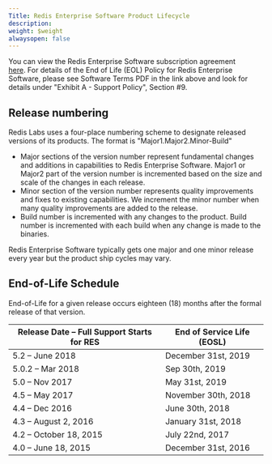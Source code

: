 ```yaml
---
Title: Redis Enterprise Software Product Lifecycle
description: 
weight: $weight
alwaysopen: false
---
```

You can view the Redis Enterprise Software subscription agreement
[here](https://redislabs.com/company/terms-of-use#software). For details of the End of Life
(EOL) Policy for Redis Enterprise Software, please see Software Terms
PDF in the link above and look for details under "Exhibit A - Support
Policy", Section #9.

## Release numbering

Redis Labs uses a four-place numbering scheme to designate released
versions of its products. The format is "Major1.Major2.Minor-Build"

- Major sections of the version number represent fundamental changes
    and additions in capabilities to Redis Enterprise Software. Major1
    or Major2 part of the version number is incremented based on the
    size and scale of the changes in each release.
- Minor section of the version number represents quality improvements
    and fixes to existing capabilities. We increment the minor number
    when many quality improvements are added to the release.
- Build number is incremented with any changes to the product. Build
    number is incremented with each build when any change is made to the
    binaries.

Redis Enterprise Software typically gets one major and one minor release
every year but the product ship cycles may vary.

## End-of-Life Schedule

End-of-Life for a given release occurs eighteen (18) months after the
formal release of that version.

|  Release Date – Full Support Starts for RES | End of Service Life (EOSL) |
|  ------ | ------ |
|  5.2 – June 2018 | December 31st, 2019 |
|  5.0.2 – Mar 2018 | Sep 30th, 2019 |
|  5.0 – Nov 2017 | May 31st, 2019 |
|  4.5 – May 2017 | November 30th, 2018 |
|  4.4 – Dec 2016 | June 30th, 2018 |
|  4.3 – August 2, 2016 | January 31st, 2018 |
|  4.2 – October 18, 2015 | July 22nd, 2017 |
|  4.0 – June 18, 2015 | December 31st, 2016 |
